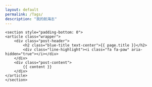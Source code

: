 ```yaml
---
layout: default
permalink: /Tags/
description: "我的航海志"
---
```


	<section style="padding-bottom: 0">
	<article class="wrapper">
		<div class="post-header">
			<h2 class="blue-title text-center">{{ page.title }}</h2>
			<div class="line-highlight"><i class="fa fa-paw" aria-hidden="true"></i></div>
		</div>
		<div class="post-content">
			{{ content }}
		</div>
	</article>
	</section>